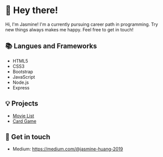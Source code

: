 # 👋 Hey there! 
Hi, I'm Jasmine! I'm a currently pursuing career path in programming. Try new things always makes me happy. Feel free to get in touch!


## 📚 Langues and Frameworks
* HTML5
* CSS3
* Bootstrap
* JavaScript
* Node.js
* Express

## 💡 Projects
* [Movie List](https://jasmineeds.github.io/ac-movie-list/)
* [Card Game](https://jasmineeds.github.io/card-game/)


## 🔗 Get in touch
* Medium: https://medium.com/@jasmine-huang-2019

<!--
**Jasmineeds/Jasmineeds** is a ✨ _special_ ✨ repository because its `README.md` (this file) appears on your GitHub profile.

Here are some ideas to get you started:

- 🔭 I’m currently working on ...
- 🌱 I’m currently learning ...
- 👯 I’m looking to collaborate on ...
- 🤔 I’m looking for help with ...
- 💬 Ask me about ...
- 📫 How to reach me: ...
- 😄 Pronouns: ...
- ⚡ Fun fact: ...
-->
